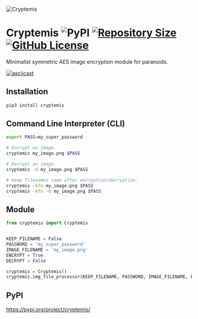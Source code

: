 ![Cryptemis](images/cryptemis.png)
# Cryptemis ![PyPI](https://img.shields.io/pypi/v/cryptemis) [![Repository Size](https://img.shields.io/github/repo-size/0x01h/cryptemis)](https://pypi.python.org/pypi/ansicolortags/) [![GitHub License](https://img.shields.io/github/license/0x01h/cryptemis?style=flat-square)](https://pypi.python.org/pypi/ansicolortags/)
Minimalist symmetric AES image encryption module for paranoids.

[![asciicast](https://asciinema.org/a/289434.png)](https://asciinema.org/a/289434)

## Installation
```bash
pip3 install cryptemis
```

## Command Line Interpreter (CLI)
```bash
export PASS=my_super_password

# Encrypt an image.
cryptemis my_image.png $PASS

# Decrypt an image.
cryptemis -d my_image.png $PASS

# Keep filenames same after encryption/decryption.
cryptemis -kfn my_image.png $PASS
cryptemis -kfn -d my_image.png $PASS
```

## Module
```python
from cryptemis import Cryptemis


KEEP_FILENAME = False
PASSWORD = 'my_super_password'
IMAGE_FILENAME = 'my_image.png'
ENCRYPT = True
DECRYPT = False

cryptemis = Cryptemis()
cryptemis.img_file_processor(KEEP_FILENAME, PASSWORD, IMAGE_FILENAME, ENCRYPT, DECRYPT)
```

## PyPI
https://pypi.org/project/cryptemis/
